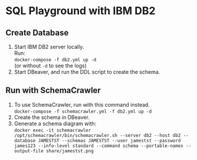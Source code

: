# SQL Playground with IBM DB2

## Create Database

1. Start IBM DB2 server locally.  
Run:  
`docker-compose -f db2.yml up -d`  
(or without `-d` to see the logs)
2. Start DBeaver, and run the DDL script to create the schema.

## Run with SchemaCrawler

1. To use SchemaCrawler, run with this command instead.  
`docker-compose -f schemacrawler.yml -f db2.yml up -d`
2. Create the schema in DBeaver.
3. Generate a schema diagram with:  
`docker exec -it schemacrawler /opt/schemacrawler/bin/schemacrawler.sh --server db2 --host db2 --database JAMESTST --schemas JAMESTST --user jamestst --password james123 --info-level standard --command schema --portable-names --output-file share/jamestst.png`
